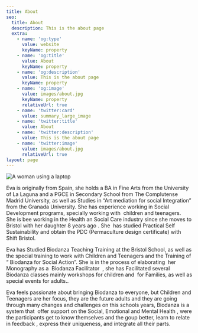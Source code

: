 ```yaml
---
title: About
seo:
  title: About
  description: This is the about page
  extra:
    - name: 'og:type'
      value: website
      keyName: property
    - name: 'og:title'
      value: About
      keyName: property
    - name: 'og:description'
      value: This is the about page
      keyName: property
    - name: 'og:image'
      value: images/about.jpg
      keyName: property
      relativeUrl: true
    - name: 'twitter:card'
      value: summary_large_image
    - name: 'twitter:title'
      value: About
    - name: 'twitter:description'
      value: This is the about page
    - name: 'twitter:image'
      value: images/about.jpg
      relativeUrl: true
layout: page
---
```

![A woman using a laptop](/images/about.jpg)

Eva is originally from Spain, she holds a BA in Fine Arts
from the University of La Laguna and a PGCE in Secondary School from The
Complutense Madrid University, as well as Studies in “Art mediation for social Integration”
from the Granada University. She has experience working in Social Development
programs, specially working with 
children and teenagers.  She is
bee working in the Health an Social Care industry since she moves to Bristol
with her daughter 8 years ago . She  has
studied Practical Self Sustainability and obtain the PDC (Permaculture design
certificate) with Shift Bristol.

Eva has Studied Biodanza Teaching Training at the Bristol
School, as well as the special training to work with Children and Teenagers and
the Training of “ Biodanza for Social Action”. She is in the process of
elaborating  her Monography as a  Biodanza Facilitator  , she has Facilitated several Biodanza
classes mainly workshops for children and 
for Families, as well as special events for adults..

Eva feels passionate about bringing Biodanza to everyone,
but Children and Teenagers are her focus, they are the future adults and they
are going through many changes and challenges on this schools years, Biodanza
is a system that  offer support on the
Social, Emotional and Mental Health , were the participants get to know
themselves and the goup better, learn to relate in feedback , express their
uniqueness, and integrate all their parts.
